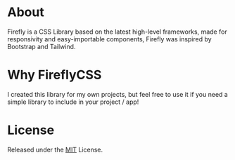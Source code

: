 # About
Firefly is a CSS Library based on the latest high-level frameworks, made for responsivity and easy-importable components, Firefly was inspired by Bootstrap and Tailwind.

# Why FireflyCSS
I created this library for my own projects, but feel free to use it if you need a simple library to include in your project / app!

# License
Released under the [MIT](https://mit-license.org/) License.
